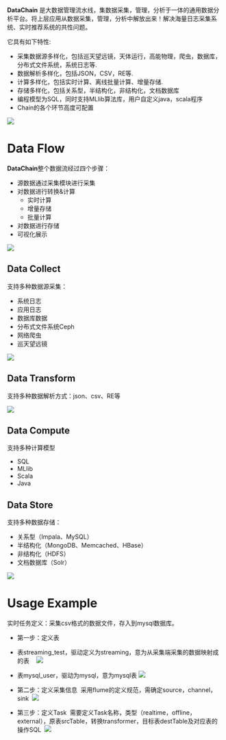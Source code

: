 **DataChain** 是大数据管理流水线，集数据采集，管理，分析于一体的通用数据分析平台。将上层应用从数据采集，管理，分析中解放出来！解决海量日志采集系统、实时推荐系统的共性问题。

它具有如下特性:

*  采集数据源多样化，包括巡天望远镜，天体运行，高能物理，爬虫，数据库，分布式文件系统，系统日志等.
*  数据解析多样化，包括JSON，CSV，RE等.
*  计算多样化，包括实时计算、离线批量计算、增量存储.
*  存储多样化，包括关系型，半结构化，非结构化，文档数据库
*  编程模型为SQL，同时支持MLlib算法库，用户自定义java，scala程序
*  Chain的各个环节高度可配置

![](https://github.com/cas-bigdatalab/DataChain/blob/master/doc/dataDesc.png)

Data Flow
=====================================
**DataChain**整个数据流经过四个步骤：
* 源数据通过采集模块进行采集
* 对数据进行转换&计算
  * 实时计算
  * 增量存储
  * 批量计算
* 对数据进行存储
* 可视化展示

![](https://github.com/cas-bigdatalab/DataChain/blob/master/doc/dataFlow.png)

Data Collect
-------------------------------

支持多种数据源采集：
*  系统日志
*  应用日志
*  数据库数据
*  分布式文件系统Ceph
*  网络爬虫
*  巡天望远镜

![](https://github.com/cas-bigdatalab/DataChain/blob/master/doc/dataSource.png)

Data Transform
---------------------------------

支持多种数据解析方式：json、csv、RE等

![](https://github.com/cas-bigdatalab/DataChain/blob/master/doc/dataTransform.png)

Data Compute
---------------------------------
支持多种计算模型
* SQL
* MLlib
* Scala
* Java


Data Store
---------------------------------

支持多种数据存储：
* 关系型（Impala、MySQL）
* 半结构化（MongoDB、Memcached、HBase）
* 非结构化（HDFS）
* 文档数据库（Solr）

![](https://github.com/cas-bigdatalab/DataChain/blob/master/doc/dataStore.png)


Usage Example
=====================================
实时任务定义：采集csv格式的数据文件，存入到mysql数据库。

* 第一步：定义表

 * 表streaming_test，驱动定义为streaming，意为从采集端采集的数据映射成的表
    ![](https://github.com/cas-bigdatalab/DataChain/blob/master/doc/streaming_table.png)
 * 表mysql_user，驱动为mysql，意为mysql表
    ![](https://github.com/cas-bigdatalab/DataChain/blob/master/doc/mysql_table.png)
    
* 第二步：定义采集信息
  采用flume的定义规范，需确定source，channel，sink
  ![](https://github.com/cas-bigdatalab/DataChain/blob/master/doc/agent.png)
  
* 第三步：定义Task
  需要定义Task名称，类型（realtime，offline，external），原表srcTable，转换transformer，目标表destTable及对应表的操作SQL
  ![](https://github.com/cas-bigdatalab/DataChain/blob/master/doc/realtime_task.png)

